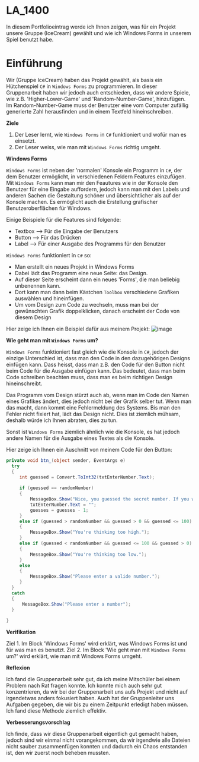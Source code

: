 # LA_1400

In diesem Portfolioeintrag werde ich Ihnen zeigen, was für ein Projekt unsere Gruppe (IceCream) gewählt und wie ich Windows Forms in unserem Spiel benutzt habe.

# Einführung

Wir (Gruppe IceCream) haben das Projekt gewählt, als basis ein Hütchenspiel `C#` in `Windows Forms` zu programmieren. In dieser Gruppenarbeit haben wir jedoch auch entschieden, dass wir andere Spiele, wie z.B. 'Higher-Lower-Game' und 'Random-Number-Game', hinzufügen. Im Random-Number-Game muss der Benutzer eine vom Computer zufällig generierte Zahl herausfinden und in einem Textfeld hineinschreiben. 


**Ziele**
1. Der Leser lernt, wie `Windows Forms` in `C#` funktioniert und wofür man es einsetzt.
2. Der Leser weiss, wie man mit `Windows Forms` richtig umgeht.

**Windows Forms**

`Windows Forms` ist neben der 'normalen' Konsole ein Programm in `C#`, der dem Benutzer ermöglicht, in verschiedenen Feldern Features einzufügen. Mit `Windows Forms` kann man mir den Feautures wie in der Konsole den Benutzer für eine Eingabe auffordern, jedoch kann man mit den Labels und anderen Sachen die Gestaltung schöner und übersichtlicher als auf der Konsole machen. Es ermöglicht auch die Erstellung grafischer Benutzeroberflächen für Windows.

Einige Beispiele für die Features sind folgende:
- Textbox --> Für die Eingabe der Benutzers
- Button --> Für das Drücken 
- Label --> Für einer Ausgabe des Programms für den Benutzer

`Windows Forms` funktioniert in `C#` so:
- Man erstellt ein neues Projekt in Windows Forms
- Dabei lädt das Programm eine neue Seite: das Design.
- Auf dieser Seite erscheint dann ein neues 'Forms', die man beliebig unbenennen kann. 
- Dort kann man dann beim Kästchen `Toolbox` verschiedene Grafiken auswählen und hineinfügen.
- Um vom Design zum Code zu wechseln, muss man bei der gewünschten Grafik doppelklicken, danach erscheint der Code von diesem Design

Hier zeige ich Ihnen ein Beispiel dafür aus meinem Projekt:
![image](https://user-images.githubusercontent.com/89132005/147062604-9253b850-4f9f-427a-8723-7aab2185a85a.png)

**Wie geht man mit `Windows Forms` um?**

`Windows Forms` funktioniert fast gleich wie die Konsole in `C#`, jedoch der einzige Unterschied ist, dass man den Code in den dazugehörigen Designs einfügen kann. Dass heisst, dass man z.B. den Code für den Button nicht beim Code für die Ausgabe einfügen kann.
Das bedeutet, dass man beim Code schreiben beachten muss, dass man es beim richtigen Design hineinschreibt. 

Das Programm vom Design stürzt auch ab, wenn man im Code den Namen eines Grafikes ändert, dies jedoch nicht bei der Grafik selber tut. Wenn man das macht, dann kommt eine Fehlermeldung des Systems. Bis man den Fehler nicht fixiert hat, lädt das Design nicht. Dies ist ziemlich mühsam, deshalb würde ich Ihnen abraten, dies zu tun. 

Sonst ist `Windows Forms` ziemlich ähnlich wie die Konsole, es hat jedoch andere Namen für die Ausgabe eines Textes als die Konsole. 

Hier zeige ich Ihnen ein Auschnitt von meinem Code für den Button:

```csharp
private void btn_(object sender, EventArgs e)
  try
  {
     int guessed = Convert.ToInt32(txtEnterNumber.Text);
     
     if (guessed == randomNumber)
     {
         MessageBox.Show("Nice, you guessed the secret number. If you want to try another, just click 'Next'");
         txtEnterNumber.Text = "";
         guesses = guesses - 1;
     }
     else if (guessed > randomNumber && guessed > 0 && guessed <= 100)
     {
         MessageBox.Show("You're thinking too high.");
     }
     else if (guessed < randomNumber && guessed <= 100 && guessed > 0)
     {
         MessageBox.Show("You're thinking too low.");
     }
     else
     {
         MessageBox.Show("Please enter a valide number.");
     }
  }
  catch
  {
      MessageBox.Show("Please enter a number");
  }
  
}
```
**Verifikation**

Ziel 1. Im Block 'Windows Forms' wird erklärt, was Windows Forms ist und für was man es benutzt.
Ziel 2. Im Block 'Wie geht man mit `Windows Forms` um?' wird erklärt, wie man mit Windows Forms umgeht.

**Reflexion**

Ich fand die Gruppenarbeit sehr gut, da ich meine Mitschüler bei einem Problem nach Rat fragen konnte. Ich konnte mich auch sehr gut konzentrieren, da wir bei der Gruppenarbeit uns aufs Projekt und nicht auf irgendetwas anders fokusiert haben. Auch hat der Gruppenleiter uns Aufgaben gegeben, die wir bis zu einem Zeitpunkt erledigt haben müssen. Ich fand diese Methode ziemlich effektiv.

**Verbesserungsvorschlag**

Ich finde, dass wir diese Gruppenarbeit eigentlich gut gemacht haben, jedoch sind wir einmal nicht vorangekommen, da wir irgendwie alle Dateien nicht sauber zusammenfügen konnten und dadurch ein Chaos entstanden ist, den wir zuerst noch beheben mussten. 
